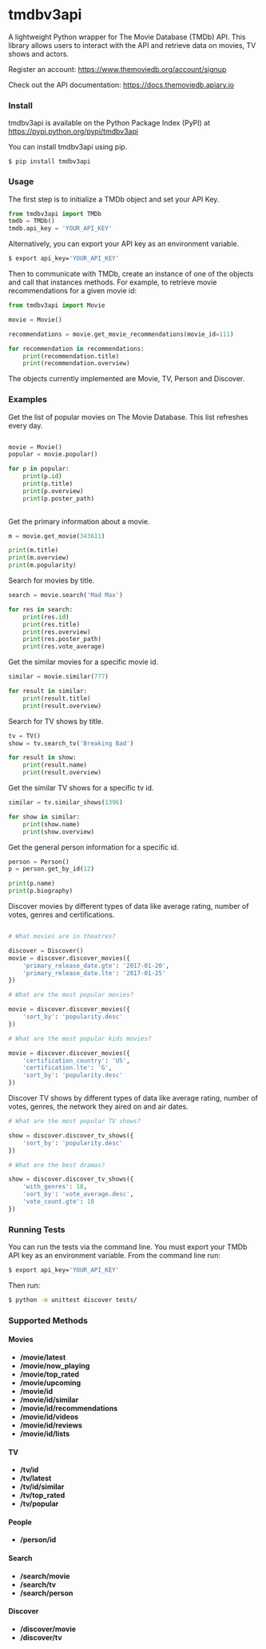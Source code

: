 # tmdbv3api
A lightweight Python wrapper for The Movie Database (TMDb) API. This library allows users to interact with the API and retrieve data on movies, TV shows and actors. 

Register an account:
https://www.themoviedb.org/account/signup

Check out the API documentation: 
https://docs.themoviedb.apiary.io

### Install

tmdbv3api is available on the Python Package Index (PyPI) at https://pypi.python.org/pypi/tmdbv3api

You can install tmdbv3api using pip.

```
$ pip install tmdbv3api
```

### Usage

The first step is to initialize a TMDb object and set your API Key.

```python
from tmdbv3api import TMDb
tmdb = TMDb()
tmdb.api_key = 'YOUR_API_KEY'
```

Alternatively, you can export your API key as an environment variable.

```bash
$ export api_key='YOUR_API_KEY'
```

Then to communicate with TMDb, create an instance of one of the objects and call that instances methods. 
For example, to retrieve movie recommendations for a given movie id:

```python
from tmdbv3api import Movie

movie = Movie()

recommendations = movie.get_movie_recommendations(movie_id=111)

for recommendation in recommendations:
    print(recommendation.title)
    print(recommendation.overview)

```

The objects currently implemented are Movie, TV, Person and Discover.


### Examples

Get the list of popular movies on The Movie Database. This list refreshes every day.

```python

movie = Movie()
popular = movie.popular()

for p in popular:
    print(p.id)
    print(p.title)
    print(p.overview)
    print(p.poster_path)
            
```

Get the primary information about a movie.

```python
m = movie.get_movie(343611)

print(m.title)
print(m.overview)
print(m.popularity)
```

Search for movies by title.

```python
search = movie.search('Mad Max')

for res in search:
    print(res.id)
    print(res.title)
    print(res.overview)
    print(res.poster_path)
    print(res.vote_average)
```

Get the similar movies for a specific movie id.

```python
similar = movie.similar(777)

for result in similar:
    print(result.title)
    print(result.overview)
```

Search for TV shows by title.

```python
tv = TV()
show = tv.search_tv('Breaking Bad')

for result in show:
    print(result.name)
    print(result.overview)
```

Get the similar TV shows for a specific tv id.

```python
similar = tv.similar_shows(1396)

for show in similar:
    print(show.name)
    print(show.overview)
```

Get the general person information for a specific id.

```python
person = Person()
p = person.get_by_id(12)

print(p.name)
print(p.biography)
```

Discover movies by different types of data like average rating, number of votes, genres and certifications. 

```python

# What movies are in theatres?

discover = Discover()
movie = discover.discover_movies({
    'primary_release_date.gte': '2017-01-20',
    'primary_release_date.lte': '2017-01-25'
})

# What are the most popular movies?

movie = discover.discover_movies({
    'sort_by': 'popularity.desc'
})

# What are the most popular kids movies?

movie = discover.discover_movies({
    'certification_country': 'US',
    'certification.lte': 'G',
    'sort_by': 'popularity.desc'
})

```

Discover TV shows by different types of data like average rating, number of votes, genres, the network they aired on and air dates.

```python
# What are the most popular TV shows?

show = discover.discover_tv_shows({
    'sort_by': 'popularity.desc'
})

# What are the best dramas?

show = discover.discover_tv_shows({
    'with_genres': 18,
    'sort_by': 'vote_average.desc',
    'vote_count.gte': 10
})

```

### Running Tests

You can run the tests via the command line. You must export your TMDb API key as an environment variable. From the 
command line run:

```bash
$ export api_key='YOUR_API_KEY'
```

Then run:

```bash
$ python -m unittest discover tests/
```



### Supported Methods

#### Movies
- **/movie/latest** 
- **/movie/now_playing**
- **/movie/top_rated**
- **/movie/upcoming**
- **/movie/id**
- **/movie/id/similar**
- **/movie/id/recommendations**
- **/movie/id/videos**
- **/movie/id/reviews**
- **/movie/id/lists**


#### TV

- **/tv/id**
- **/tv/latest**
- **/tv/id/similar** 
- **/tv/top_rated**
- **/tv/popular**

#### People

- **/person/id**

#### Search

- **/search/movie**
- **/search/tv**
- **/search/person**

#### Discover

- **/discover/movie**
- **/discover/tv**
